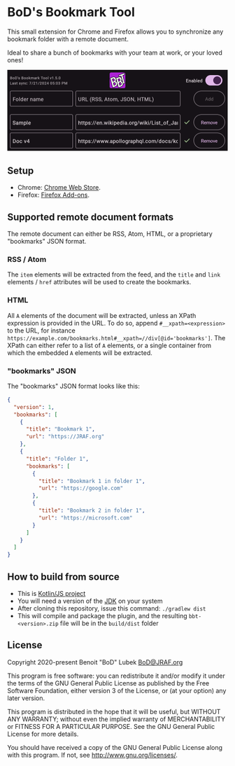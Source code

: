 # BoD's Bookmark Tool

This small extension for Chrome and Firefox allows you to synchronize any bookmark folder with a remote document.

Ideal to share a bunch of bookmarks with your team at work, or your loved ones!

<img src="https://raw.githubusercontent.com/BoD/bbt/master/assets/Screenshot-firefox.png" alt="BoD's Bookmark Tool" width="504">

## Setup

- Chrome: [Chrome Web Store](https://chrome.google.com/webstore/detail/plhhpanklegnkjipjebhdbcfdjdhkpfb).
- Firefox: [Firefox Add-ons](https://addons.mozilla.org/en-US/firefox/addon/bod-s-bookmark-tool/).

## Supported remote document formats

The remote document can either be RSS, Atom, HTML, or a proprietary "bookmarks" JSON format.

### RSS / Atom

The `item` elements will be extracted from the feed, and the `title` and `link` elements / `href` attributes will be used to create the
bookmarks.

### HTML

All `A` elements of the document will be extracted, unless an XPath expression is provided in the URL.
To do so, append `#__xpath=<expression>` to the URL, for instance `https://example.com/bookmarks.html#__xpath=//div[@id='bookmarks']`.
The XPath can either refer to a list of `A` elements, or a single container from which the embedded `A` elements will be extracted.

### "bookmarks" JSON

The "bookmarks" JSON format looks like this:

```json
{
  "version": 1,
  "bookmarks": [
    {
      "title": "Bookmark 1",
      "url": "https://JRAF.org"
    },
    {
      "title": "Folder 1",
      "bookmarks": [
        {
          "title": "Bookmark 1 in folder 1",
          "url": "https://google.com"
        },
        {
          "title": "Bookmark 2 in folder 1",
          "url": "https://microsoft.com"
        }
      ]
    }
  ]
}
```

## How to build from source

- This is [Kotlin/JS project](https://kotlinlang.org/docs/reference/js-overview.html)
- You will need a version of the [JDK](https://en.wikipedia.org/wiki/Java_Development_Kit) on your system
- After cloning this repository, issue this command: `./gradlew dist`
- This will compile and package the plugin, and the resulting `bbt-<version>.zip` file will be in the `build/dist` folder

## License

Copyright 2020-present Benoit "BoD" Lubek <BoD@JRAF.org>

This program is free software: you can redistribute it and/or modify it under the terms of the GNU General Public License as published by the Free Software
Foundation, either version 3 of the License, or (at your option) any later version.

This program is distributed in the hope that it will be useful, but WITHOUT ANY WARRANTY; without even the implied warranty of MERCHANTABILITY or FITNESS FOR A
PARTICULAR PURPOSE. See the GNU General Public License for more details.

You should have received a copy of the GNU General Public License along with this program. If not, see http://www.gnu.org/licenses/.
